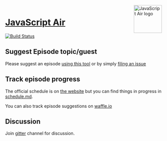 <img src="https://raw.githubusercontent.com/javascriptair/site/master/resources/logo.png" alt="JavaScript Air logo" title="JavaScript Air" align="right" width="90" height="90" />

# [JavaScript Air](http://javascriptair.com)

[![Build Status](https://img.shields.io/travis/javascriptair/site.svg?style=flat-square)](https://travis-ci.org/javascriptair/site)

## Suggest Episode topic/guest

Please suggest an episode [using this tool](http://suggest.javascriptair.com)
or by simply [filing an issue](https://github.com/javascriptair/site/issues/new)

## Track episode progress

The official schedule is on [the website](http://javascriptair.com)
but you can find things in progress in [schedule.md](other/schedule.md).

You can also track episode suggestions on
[waffle.io](https://waffle.io/javascriptair/site)

## Discussion

Join [gitter](https://gitter.im/javascriptair/site) channel for discussion.
